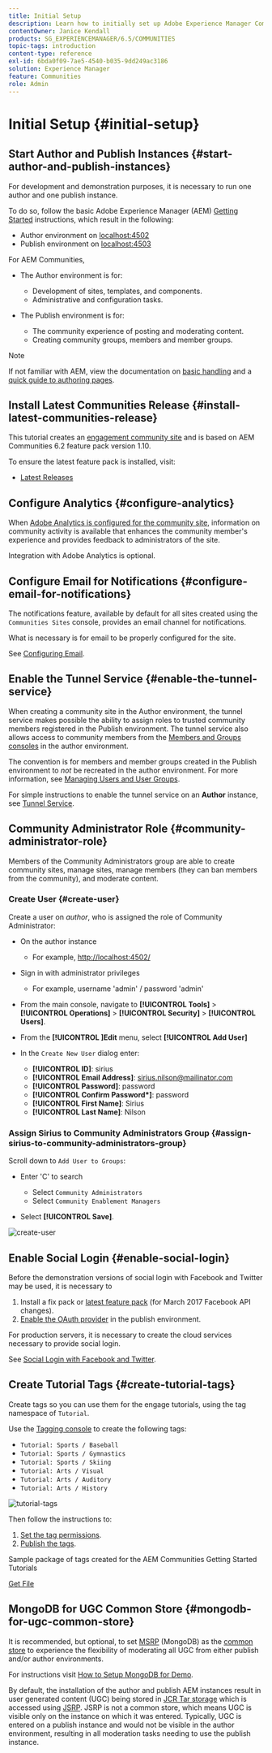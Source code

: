 ```yaml
---
title: Initial Setup
description: Learn how to initially set up Adobe Experience Manager Communities.
contentOwner: Janice Kendall
products: SG_EXPERIENCEMANAGER/6.5/COMMUNITIES
topic-tags: introduction
content-type: reference
exl-id: 6bda0f09-7ae5-4540-b035-9dd249ac3186
solution: Experience Manager
feature: Communities
role: Admin
---
```

# Initial Setup {#initial-setup}

## Start Author and Publish Instances {#start-author-and-publish-instances}

For development and demonstration purposes, it is necessary to run one author and one publish instance.

To do so, follow the basic Adobe Experience Manager (AEM) [Getting Started](../../help/sites-deploying/deploy.md#getting-started) instructions, which result in the following:

* Author environment on [localhost:4502](http://localhost:4502/)
* Publish environment on [localhost:4503](http://localhost:4503/)

For AEM Communities,

* The Author environment is for:

  * Development of sites, templates, and components.
  * Administrative and configuration tasks.

* The Publish environment is for:

  * The community experience of posting and moderating content.
  * Creating community groups, members and member groups.

>[!NOTE]
>
>If not familiar with AEM, view the documentation on [basic handling](../../help/sites-authoring/basic-handling.md) and a [quick guide to authoring pages](../../help/sites-authoring/qg-page-authoring.md).

## Install Latest Communities Release {#install-latest-communities-release}

This tutorial creates an [engagement community site](overview.md#engagement-community) and is based on AEM Communities 6.2 feature pack version 1.10.

To ensure the latest feature pack is installed, visit:

* [Latest Releases](deploy-communities.md#latest-releases)

## Configure Analytics {#configure-analytics}

When [Adobe Analytics is configured for the community site](analytics.md), information on community activity is available that enhances the community member's experience and provides feedback to administrators of the site.

Integration with Adobe Analytics is optional.

## Configure Email for Notifications {#configure-email-for-notifications}

The notifications feature, available by default for all sites created using the `Communities Sites` console, provides an email channel for notifications.

What is necessary is for email to be properly configured for the site.

See [Configuring Email](email.md).

## Enable the Tunnel Service {#enable-the-tunnel-service}

When creating a community site in the Author environment, the tunnel service makes possible the ability to assign roles to trusted community members registered in the Publish environment. The tunnel service also allows access to community members from the [Members and Groups consoles](members.md) in the author environment.

The convention is for members and member groups created in the Publish environment to *not* be recreated in the author environment. For more information, see [Managing Users and User Groups](users.md).

For simple instructions to enable the tunnel service on an **Author** instance, see [Tunnel Service](deploy-communities.md#tunnel-service-on-author).

## Community Administrator Role {#community-administrator-role}

Members of the Community Administrators group are able to create community sites, manage sites, manage members (they can ban members from the community), and moderate content.

### Create User {#create-user}

Create a user on *author*, who is assigned the role of Community Administrator:

* On the author instance

  * For example, [http://localhost:4502/](http://localhost:4503/)

* Sign in with administrator privileges

  * For example, username 'admin' / password 'admin'

* From the main console, navigate to **[!UICONTROL Tools]** > **[!UICONTROL Operations]** > **[!UICONTROL Security]** > **[!UICONTROL Users]**.
* From the **[!UICONTROL ]Edit** menu, select **[!UICONTROL Add User]**

* In the `Create New User` dialog enter:

  * **[!UICONTROL ID]**: sirius
  * **[!UICONTROL Email Address]**: sirius.nilson@mailinator.com
  * **[!UICONTROL Password]**: password
  * **[!UICONTROL Confirm Password&ast;]**: password
  * **[!UICONTROL First Name]**: Sirius
  * **[!UICONTROL Last Name]**: Nilson

### Assign Sirius to Community Administrators Group {#assign-sirius-to-community-administrators-group}

Scroll down to `Add User to Groups`:

* Enter 'C' to search

  * Select `Community Administrators`
  * Select `Community Enablement Managers`

* Select **[!UICONTROL Save]**.

![create-user](assets/create-user.png)

## Enable Social Login {#enable-social-login}

Before the demonstration versions of social login with Facebook and Twitter may be used, it is necessary to

1. Install a fix pack or [latest feature pack](deploy-communities.md#latestfeaturepack) (for March 2017 Facebook API changes).
1. [Enable the OAuth provider](social-login.md#adobe-granite-oauth-authentication-handler) in the publish environment.

For production servers, it is necessary to create the cloud services necessary to provide social login.

See [Social Login with Facebook and Twitter](social-login.md).

## Create Tutorial Tags {#create-tutorial-tags}

Create tags so you can use them for the engage tutorials, using the tag namespace of `Tutorial`.

Use the [Tagging console](../../help/sites-administering/tags.md#tagging-console) to create the following tags:

* `Tutorial: Sports / Baseball`
* `Tutorial: Sports / Gymnastics`
* `Tutorial: Sports / Skiing`
* `Tutorial: Arts / Visual`
* `Tutorial: Arts / Auditory`
* `Tutorial: Arts / History`

![tutorial-tags](assets/tutorial-tags.png)

Then follow the instructions to:

1. [Set the tag permissions](../../help/sites-administering/tags.md#setting-tag-permissions).
1. [Publish the tags](../../help/sites-administering/tags.md#publishing-tags).

Sample package of tags created for the AEM Communities Getting Started Tutorials

[Get File](assets/tutorial_tags-v63.zip)

## MongoDB for UGC Common Store {#mongodb-for-ugc-common-store}

It is recommended, but optional, to set [MSRP](msrp.md) (MongoDB) as the [common store](working-with-srp.md) to experience the flexibility of moderating all UGC from either publish and/or author environments.

For instructions visit [How to Setup MongoDB for Demo](demo-mongo.md).

By default, the installation of the author and publish AEM instances result in user generated content (UGC) being stored in [JCR Tar storage](../../help/sites-deploying/platform.md) which is accessed using [JSRP](jsrp.md). JSRP is not a common store, which means UGC is visible only on the instance on which it was entered. Typically, UGC is entered on a publish instance and would not be visible in the author environment, resulting in all moderation tasks needing to use the publish instance.
